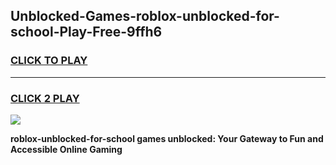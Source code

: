 
## Unblocked-Games-roblox-unblocked-for-school-Play-Free-9ffh6
<h3>
<a href="https://premium76.site?title=roblox-unblocked-for-school&ref=21A">CLICK TO PLAY</a></h3>
<hr>

<h3>
<a href="https://premium76.site?title=roblox-unblocked-for-school&ref=21A">CLICK 2 PLAY</a>
  
</h3>

<a href="https://premium76.site?title=roblox-unblocked-for-school&ref=21A"><img src="https://clearcache.store/games.png"></a>


**roblox-unblocked-for-school games unblocked: Your Gateway to Fun and Accessible Online Gaming**
